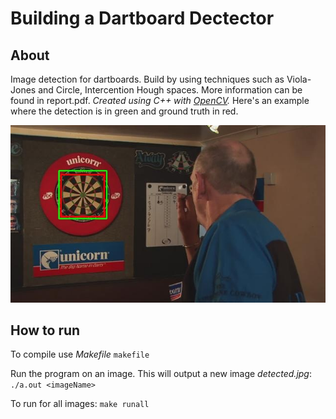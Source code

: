 # Building a Dartboard Dectector

## About
Image detection for dartboards. Build by using techniques such as Viola-Jones and Circle, Intercention Hough spaces.
More information can be found in report.pdf. *Created using C++ with [OpenCV](http://opencv.org/).* Here's an example where the detection is in green and ground truth in red.

 <p align="center"> 
    <img src="output/dart2.jpg" alt="Dart board detection in green, ground truth in red">
 </p>

## How to run

To compile use *Makefile*
`makefile`

Run the program on an image. This will output a new image *detected.jpg*:
`./a.out <imageName>`

To run for all images:
`make runall`
